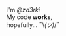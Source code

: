 I'm <i>@zd3rki</i> <br>
My code <b>works</b>, <br>
hopefully... ¯\\_(ツ)_/¯


<!---
zd3rki/zd3rki is a ✨ special ✨ repository because its `README.md` (this file) appears on your GitHub profile.
You can click the Preview link to take a look at your changes.
--->
